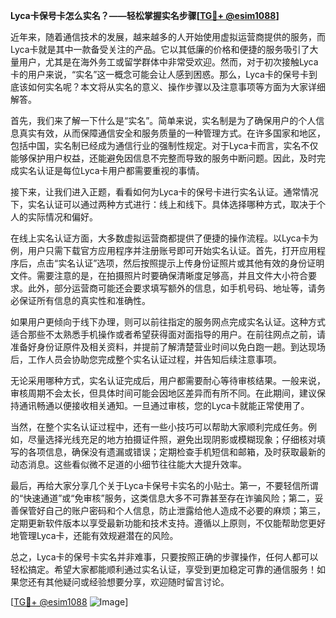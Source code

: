 **Lyca卡保号卡怎么实名？——轻松掌握实名步骤[[TG💪+ @esim1088](https://t.me/s/esim1088)]**

近年来，随着通信技术的发展，越来越多的人开始使用虚拟运营商提供的服务，而Lyca卡就是其中一款备受关注的产品。它以其低廉的价格和便捷的服务吸引了大量用户，尤其是在海外务工或留学群体中非常受欢迎。然而，对于初次接触Lyca卡的用户来说，“实名”这一概念可能会让人感到困惑。那么，Lyca卡的保号卡到底该如何实名呢？本文将从实名的意义、操作步骤以及注意事项等方面为大家详细解答。

首先，我们来了解一下什么是“实名”。简单来说，实名制是为了确保用户的个人信息真实有效，从而保障通信安全和服务质量的一种管理方式。在许多国家和地区，包括中国，实名制已经成为通信行业的强制性规定。对于Lyca卡而言，实名不仅能够保护用户权益，还能避免因信息不完整而导致的服务中断问题。因此，及时完成实名认证是每位Lyca卡用户都需要重视的事情。

接下来，让我们进入正题，看看如何为Lyca卡的保号卡进行实名认证。通常情况下，实名认证可以通过两种方式进行：线上和线下。具体选择哪种方式，取决于个人的实际情况和偏好。

在线上实名认证方面，大多数虚拟运营商都提供了便捷的操作流程。以Lyca卡为例，用户只需下载官方应用程序并注册账号即可开始实名认证。首先，打开应用程序后，点击“实名认证”选项，然后按照提示上传身份证照片或其他有效的身份证明文件。需要注意的是，在拍摄照片时要确保清晰度足够高，并且文件大小符合要求。此外，部分运营商可能还会要求填写额外的信息，如手机号码、地址等，请务必保证所有信息的真实性和准确性。

如果用户更倾向于线下办理，则可以前往指定的服务网点完成实名认证。这种方式适合那些不太熟悉手机操作或者希望获得面对面指导的用户。在前往网点之前，请准备好身份证原件及相关资料，并提前了解清楚营业时间以免白跑一趟。到达现场后，工作人员会协助您完成整个实名认证过程，并告知后续注意事项。

无论采用哪种方式，实名认证完成后，用户都需要耐心等待审核结果。一般来说，审核周期不会太长，但具体时间可能会因地区差异而有所不同。在此期间，建议保持通讯畅通以便接收相关通知。一旦通过审核，您的Lyca卡就能正常使用了。

当然，在整个实名认证过程中，还有一些小技巧可以帮助大家顺利完成任务。例如，尽量选择光线充足的地方拍摄证件照，避免出现阴影或模糊现象；仔细核对填写的各项信息，确保没有遗漏或错误；定期检查手机短信和邮箱，及时获取最新的动态消息。这些看似微不足道的小细节往往能大大提升效率。

最后，再给大家分享几个关于Lyca卡保号卡实名的小贴士。第一，不要轻信所谓的“快速通道”或“免审核”服务，这类信息大多不可靠甚至存在诈骗风险；第二，妥善保管好自己的账户密码和个人信息，防止泄露给他人造成不必要的麻烦；第三，定期更新软件版本以享受最新功能和技术支持。遵循以上原则，不仅能帮助您更好地管理Lyca卡，还能有效规避潜在的风险。

总之，Lyca卡的保号卡实名并非难事，只要按照正确的步骤操作，任何人都可以轻松搞定。希望大家都能顺利通过实名认证，享受到更加稳定可靠的通信服务！如果您还有其他疑问或经验想要分享，欢迎随时留言讨论。

[[TG💪+ @esim1088](https://t.me/s/esim1088) ![Image](https://i.postimg.cc/4NQfJmqS/Snipaste-2025-05-13-00-14-12.png)]